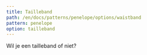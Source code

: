 ```yaml
---
title: Tailleband
path: /en/docs/patterns/penelope/options/waistband
pattern: penelope
option: tailleband
---
```


Wil je een tailleband of niet?